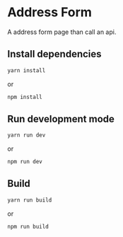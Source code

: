 # Address Form
A address form page than call an api.

## Install dependencies
```bash
yarn install 
```
or 
```bash
npm install 
```
## Run development mode
```bash
yarn run dev
```
or
```bash
npm run dev
```
## Build
```bash
yarn run build
```
or 
```bash
npm run build
```